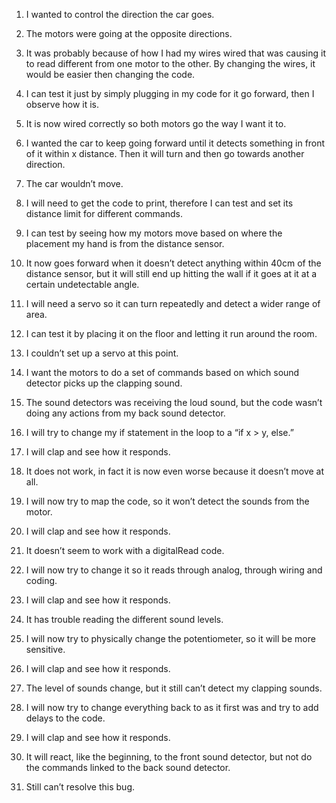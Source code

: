 1.	I wanted to control the direction the car goes.
2.	The motors were going at the opposite directions.
3.	It was probably because of how I had my wires wired that was causing it to read different from one motor to the other. By changing the wires, it would be easier then changing the code.
4.	I can test it just by simply plugging in my code for it go forward, then I observe how it is. 
5.	It is now wired correctly so both motors go the way I want it to.


1.	I wanted the car to keep going forward until it detects something in front of it within x distance. Then it will turn and then go towards another direction. 
2.	The car wouldn’t move.
3.	I will need to get the code to print, therefore I can test and set its distance limit for different commands. 
4.	I can test by seeing how my motors move based on where the placement my hand is from the distance sensor. 
5.	It now goes forward when it doesn’t detect anything within 40cm of the distance sensor, but it will still end up hitting the wall if it goes at it at a certain undetectable angle. 
6.	I will need a servo so it can turn repeatedly and detect a wider range of area. 
7.	I can test it by placing it on the floor and letting it run around the room.
8.	I couldn’t set up a servo at this point.


1.	I want the motors to do a set of commands based on which sound detector picks up the clapping sound.
2.	The sound detectors was receiving the loud sound, but the code wasn’t doing any actions from my back sound detector.
3.	I will try to change my if statement in the loop to a “if x > y, else.” 
4.	I will clap and see how it responds.
5.	It does not work, in fact it is now even worse because it doesn’t move at all.
6.	I will now try to map the code, so it won’t detect the sounds from the motor.
7.	I will clap and see how it responds.
8.	It doesn’t seem to work with a digitalRead code.
9.	I will now try to change it so it reads through analog, through wiring and coding. 
10.	I will clap and see how it responds.
11.	It has trouble reading the different sound levels.
12.	I will now try to physically change the potentiometer, so it will be more sensitive.  
13.	I will clap and see how it responds.
14.	The level of sounds change, but it still can’t detect my clapping sounds. 
15.	I will now try to change everything back to as it first was and try to add delays to the code.
16.	I will clap and see how it responds.
17.	It will react, like the beginning, to the front sound detector, but not do the commands linked to the back sound detector. 
18.	Still can’t resolve this bug.

